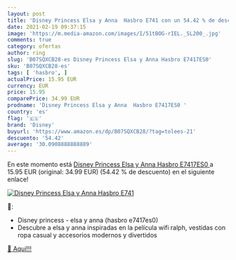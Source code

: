 ```yaml
---
layout: post
title: 'Disney Princess Elsa y Anna  Hasbro E741 con un 54.42 % de descuento'
date: 2021-02-19 09:37:15
image: 'https://m.media-amazon.com/images/I/51tBOG-rIEL._SL200_.jpg'
comments: true
category: ofertas
author: ring
slug: 'B07SQXCB28-es Disney Princess Elsa y Anna Hasbro E7417ES0'
sku: 'B07SQXCB28-es'
tags: [ 'hasbro', ]
actualPrice: 15.95 EUR
currency: EUR
price: 15.95
comparePrice: 34.99 EUR
prodname: 'Disney Princess Elsa y Anna  Hasbro E7417ES0 '
country: 'es'
flag: '🇪🇸'
brand: 'Disney'
buyurl: 'https://www.amazon.es/dp/B07SQXCB28/?tag=tolees-21'
descuento: '54.42'
average: '30.0908888888889'
---
```


En este momento está [Disney Princess Elsa y Anna  Hasbro E7417ES0 ](https://www.amazon.es/dp/B07SQXCB28/?tag=tolees-21) a 15.95 EUR (original: 34.99 EUR) (54.42 %  de descuento) en el siguiente enlace!

[![Disney Princess Elsa y Anna  Hasbro E741](https://m.media-amazon.com/images/I/51tBOG-rIEL._SL200_.jpg)](https://www.amazon.es/dp/B07SQXCB28/?tag=tolees-21)

🔎:

- Disney princess - elsa y anna (hasbro e7417es0)
- Descubre a elsa y anna inspiradas en la película wifi ralph, vestidas con ropa casual y accesorios modernos y divertidos

[🛒 Aquí!!!](https://www.amazon.es/dp/B07SQXCB28/?tag=tolees-21)
